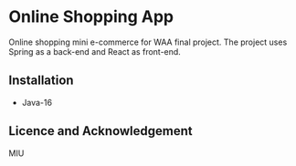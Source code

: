 # Online Shopping App
Online shopping mini e-commerce for WAA final project. The project uses 
Spring as a back-end and React as front-end.
## Installation
- Java-16

## Licence and Acknowledgement
 MIU


